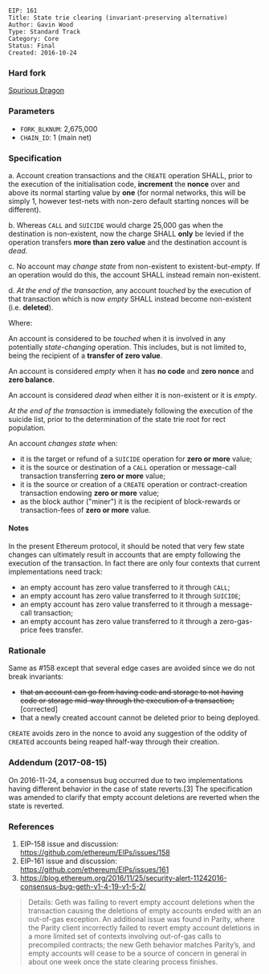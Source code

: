 ```
EIP: 161
Title: State trie clearing (invariant-preserving alternative)
Author: Gavin Wood
Type: Standard Track
Category: Core
Status: Final
Created: 2016-10-24
```
### Hard fork
[Spurious Dragon](eip-0607.md)

### Parameters
- `FORK_BLKNUM`: 2,675,000
- `CHAIN_ID`: 1 (main net)

### Specification

a. Account creation transactions and the `CREATE` operation SHALL, prior to the execution of the initialisation code, **increment** the **nonce** over and above its normal starting value by **one** (for normal networks, this will be simply 1, however test-nets with non-zero default starting nonces will be different).

b. Whereas `CALL` and `SUICIDE` would charge 25,000 gas when the destination is non-existent, now the charge SHALL **only** be levied if the operation transfers **more than zero value** and the destination account is _dead_.

c. No account may _change state_ from non-existent to existent-but-_empty_. If an operation would do this, the account SHALL instead remain non-existent.

d. _At the end of the transaction_, any account _touched_ by the execution of that transaction which is now _empty_ SHALL instead become non-existent (i.e. **deleted**).

Where:

An account is considered to be _touched_ when it is involved in any potentially _state-changing_ operation. This includes, but is not limited to, being the recipient of a **transfer of zero value**.

An account is considered _empty_ when it has **no code** and **zero nonce** and **zero balance**.

An account is considered _dead_ when either it is non-existent or it is _empty_.

_At the end of the transaction_ is immediately following the execution of the suicide list, prior to the determination of the state trie root for rect population.

An account _changes state_ when:
- it is the target or refund of a `SUICIDE` operation for **zero or more** value;
- it is the source or destination of a `CALL` operation or message-call transaction transferring **zero or more** value;
- it is the source or creation of a `CREATE` operation or contract-creation transaction endowing **zero or more** value;
- as the block author ("miner") it is the recipient of block-rewards or transaction-fees of **zero or more** value.

#### Notes

In the present Ethereum protocol, it should be noted that very few state changes can ultimately result in accounts that are empty following the execution of the transaction. In fact there are only four contexts that current implementations need track:
- an empty account has zero value transferred to it through `CALL`;
- an empty account has zero value transferred to it through `SUICIDE`;
- an empty account has zero value transferred to it through a message-call transaction;
- an empty account has zero value transferred to it through a zero-gas-price fees transfer.

### Rationale

Same as #158 except that several edge cases are avoided since we do not break invariants:
- ~~that an account can go from having code and storage to not having code or storage mid-way through the execution of a transaction;~~ [corrected]
- that a newly created account cannot be deleted prior to being deployed.

`CREATE` avoids zero in the nonce to avoid any suggestion of the oddity of `CREATE`d accounts being reaped half-way through their creation.

### Addendum (2017-08-15)

On 2016-11-24, a consensus bug occurred due to two implementations having different behavior in the case of state reverts.[3] The specification was amended to clarify that empty account deletions are reverted when the state is reverted.

### References

1. EIP-158 issue and discussion: https://github.com/ethereum/EIPs/issues/158
2. EIP-161 issue and discussion: https://github.com/ethereum/EIPs/issues/161
3. https://blog.ethereum.org/2016/11/25/security-alert-11242016-consensus-bug-geth-v1-4-19-v1-5-2/
> Details: Geth was failing to revert empty account deletions when the transaction causing the deletions of empty accounts ended with an an out-of-gas exception. An additional issue was found in Parity, where the Parity client incorrectly failed to revert empty account deletions in a more limited set of contexts involving out-of-gas calls to precompiled contracts; the new Geth behavior matches Parity’s, and empty accounts will cease to be a source of concern in general in about one week once the state clearing process finishes.

